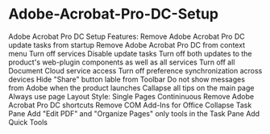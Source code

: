 # Adobe-Acrobat-Pro-DC-Setup
Adobe Acrobat Pro DC Setup
Features:
Remove Adobe Acrobat Pro DC update tasks from startup
Remove Adobe Acrobat Pro DC from context menu
Turn off services
Disable update tasks
Turn off both updates to the product's web-plugin components as well as all services
Turn off all Document Cloud service access
Turn off preference synchronization across devices
Hide "Share" button lable from Toolbar
Do not show messages from Adobe when the product launches
Callapse all tips on the main page
Always use page Layout Style: Single Pages Contininuous
Remove Adobe Acrobat Pro DC shortcuts
Remove COM Add-Ins for Office
Collapse Task Pane
Add "Edit PDF" and "Organize Pages" only tools in the Task Pane
Add Quick Tools
